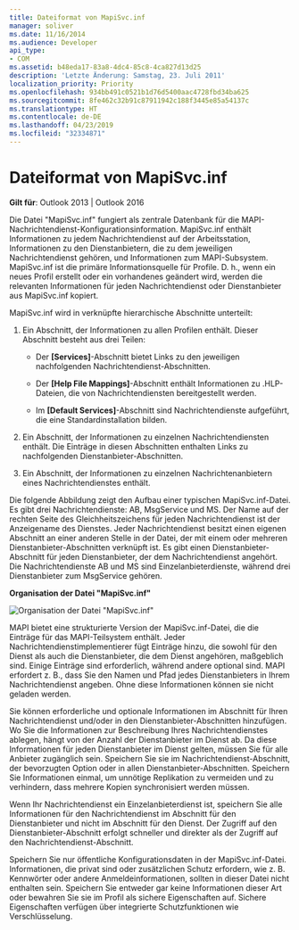 ```yaml
---
title: Dateiformat von MapiSvc.inf
manager: soliver
ms.date: 11/16/2014
ms.audience: Developer
api_type:
- COM
ms.assetid: b48eda17-83a8-4dc4-85c8-4ca827d13d25
description: 'Letzte Änderung: Samstag, 23. Juli 2011'
localization_priority: Priority
ms.openlocfilehash: 934bb491c0521b1d76d5400aac4728fbd34ba625
ms.sourcegitcommit: 8fe462c32b91c87911942c188f3445e85a54137c
ms.translationtype: HT
ms.contentlocale: de-DE
ms.lasthandoff: 04/23/2019
ms.locfileid: "32334871"
---
```

# <a name="file-format-of-mapisvcinf"></a>Dateiformat von MapiSvc.inf

**Gilt für**: Outlook 2013 | Outlook 2016 
  
Die Datei "MapiSvc.inf" fungiert als zentrale Datenbank für die MAPI-Nachrichtendienst-Konfigurationsinformation. MapiSvc.inf enthält Informationen zu jedem Nachrichtendienst auf der Arbeitsstation, Informationen zu den Dienstanbietern, die zu dem jeweiligen Nachrichtendienst gehören, und Informationen zum MAPI-Subsystem. MapiSvc.inf ist die primäre Informationsquelle für Profile. D. h., wenn ein neues Profil erstellt oder ein vorhandenes geändert wird, werden die relevanten Informationen für jeden Nachrichtendienst oder Dienstanbieter aus MapiSvc.inf kopiert. 
  
MapiSvc.inf wird in verknüpfte hierarchische Abschnitte unterteilt:
  
1. Ein Abschnitt, der Informationen zu allen Profilen enthält. Dieser Abschnitt besteht aus drei Teilen:
    
   - Der **[Services]**-Abschnitt bietet Links zu den jeweiligen nachfolgenden Nachrichtendienst-Abschnitten. 
    
   - Der **[Help File Mappings]**-Abschnitt enthält Informationen zu .HLP-Dateien, die von Nachrichtendiensten bereitgestellt werden. 
    
   - Im **[Default Services]**-Abschnitt sind Nachrichtendienste aufgeführt, die eine Standardinstallation bilden. 
    
2. Ein Abschnitt, der Informationen zu einzelnen Nachrichtendiensten enthält. Die Einträge in diesen Abschnitten enthalten Links zu nachfolgenden Dienstanbieter-Abschnitten.
    
3. Ein Abschnitt, der Informationen zu einzelnen Nachrichtenanbietern eines Nachrichtendienstes enthält.
    
Die folgende Abbildung zeigt den Aufbau einer typischen MapiSvc.inf-Datei. Es gibt drei Nachrichtendienste: AB, MsgService und MS. Der Name auf der rechten Seite des Gleichheitszeichens für jeden Nachrichtendienst ist der Anzeigename des Dienstes. Jeder Nachrichtendienst besitzt einen eigenen Abschnitt an einer anderen Stelle in der Datei, der mit einem oder mehreren Dienstanbieter-Abschnitten verknüpft ist. Es gibt einen Dienstanbieter-Abschnitt für jeden Dienstanbieter, der dem Nachrichtendienst angehört. Die Nachrichtendienste AB und MS sind Einzelanbieterdienste, während drei Dienstanbieter zum MsgService gehören.
  
**Organisation der Datei "MapiSvc.inf"**
  
![Organisation der Datei "MapiSvc.inf"](media/amapi_30.gif "Organisation der Datei \"MapiSvc.inf\"")
  
MAPI bietet eine strukturierte Version der MapiSvc.inf-Datei, die die Einträge für das MAPI-Teilsystem enthält. Jeder Nachrichtendienstimplementierer fügt Einträge hinzu, die sowohl für den Dienst als auch die Dienstanbieter, die dem Dienst angehören, maßgeblich sind. Einige Einträge sind erforderlich, während andere optional sind. MAPI erfordert z. B., dass Sie den Namen und Pfad jedes Dienstanbieters in Ihrem Nachrichtendienst angeben. Ohne diese Informationen können sie nicht geladen werden.
  
Sie können erforderliche und optionale Informationen im Abschnitt für Ihren Nachrichtendienst und/oder in den Dienstanbieter-Abschnitten hinzufügen. Wo Sie die Informationen zur Beschreibung Ihres Nachrichtendienstes ablegen, hängt von der Anzahl der Dienstanbieter im Dienst ab. Da diese Informationen für jeden Dienstanbieter im Dienst gelten, müssen Sie für alle Anbieter zugänglich sein. Speichern Sie sie im Nachrichtendienst-Abschnitt, der bevorzugten Option oder in allen Dienstanbieter-Abschnitten. Speichern Sie Informationen einmal, um unnötige Replikation zu vermeiden und zu verhindern, dass mehrere Kopien synchronisiert werden müssen.
  
Wenn Ihr Nachrichtendienst ein Einzelanbieterdienst ist, speichern Sie alle Informationen für den Nachrichtendienst im Abschnitt für den Dienstanbieter und nicht im Abschnitt für den Dienst. Der Zugriff auf den Dienstanbieter-Abschnitt erfolgt schneller und direkter als der Zugriff auf den Nachrichtendienst-Abschnitt. 
  
Speichern Sie nur öffentliche Konfigurationsdaten in der MapiSvc.inf-Datei. Informationen, die privat sind oder zusätzlichen Schutz erfordern, wie z. B. Kennwörter oder andere Anmeldeinformationen, sollten in dieser Datei nicht enthalten sein. Speichern Sie entweder gar keine Informationen dieser Art oder bewahren Sie sie im Profil als sichere Eigenschaften auf. Sichere Eigenschaften verfügen über integrierte Schutzfunktionen wie Verschlüsselung.
  

